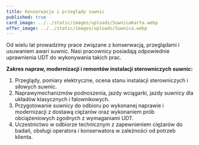 ```yaml
---
title: Konserwacje i przeglądy suwnic
published: true
card_image: ../../static/images/uploads/SuwnicaKarta.webp
offer_image: ../../static/images/uploads/Suwnica.webp
---
```


Od wielu lat prowadzimy prace związane z konserwacją, przeglądami i usuwaniem awari suwnic. Nasi pracownicy posiadają odpowiednie uprawnienia UDT do wykonywania takich prac.

**Zakres napraw, modernizacji i remontów instalacji sterowniczych suwnic:**

1. Przeglądy, pomiary elektryczne, ocena stanu instalacji sterowniczych i siłowych suwnic.
2. Naprawymechanizmów podnoszenia, jazdy wciągarki, jazdy suwnicy dla układów klasycznych i falownikowych.
3. Przygotowanie suwnicy do odbioru po wykonanej naprawie i modernizacji z dostawą ciężarów oraz wykonaniem prób obciążeniowych zgodnych z wymaganiami UDT.
4. Uczestnictwo w odbiorze technicznym z zapewnieniem ciężarów do badań, obsługi operatora i konserwatora w zależności od potrzeb klienta.
